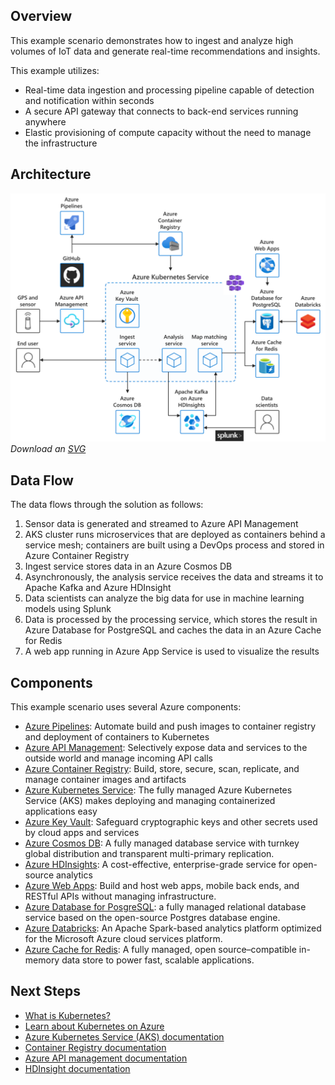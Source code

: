<!--cSpell:ignore HDInsights -->



## Overview

This example scenario demonstrates how to ingest and analyze high volumes  of IoT data and generate real-time recommendations and insights.

This example utilizes:

- Real-time data ingestion and processing pipeline capable of detection and notification within seconds
- A secure API gateway that connects to back-end services running anywhere
- Elastic provisioning of compute capacity without the need to manage the infrastructure

## Architecture

![Architecture Diagram](../media/aks-iot-data-streaming.png)
*Download an [SVG](../media/aks-iot-data-streaming.svg)*

## Data Flow

The data flows through the solution as follows:

1. Sensor data is generated and streamed to Azure API Management
2. AKS cluster runs microservices that are deployed as containers behind a service mesh; containers are built using a DevOps process and stored in Azure Container Registry
3. Ingest service stores data in an Azure Cosmos DB
4. Asynchronously, the analysis service receives the data and streams it to Apache Kafka and Azure HDInsight
5. Data scientists can analyze the big data for use in machine learning models using Splunk
6. Data is processed by the processing service, which stores the result in Azure Database for PostgreSQL and caches the data in an Azure Cache for Redis
7. A web app running in Azure App Service is used to visualize the results

## Components

This example scenario uses several Azure components:

- [Azure Pipelines](https://azure.microsoft.com/services/devops/pipelines/): Automate build and push images to container registry and deployment of containers to Kubernetes
- [Azure API Management](https://azure.microsoft.com/services/api-management/): Selectively expose data and services to the outside world and manage incoming API calls
- [Azure Container Registry](https://azure.microsoft.com/services/container-registry/): Build, store, secure, scan, replicate, and manage container images and artifacts
- [Azure Kubernetes Service](https://azure.microsoft.com/services/kubernetes-service/): The fully managed Azure Kubernetes Service (AKS) makes deploying and managing containerized applications easy
- [Azure Key Vault](https://azure.microsoft.com/services/key-vault/): Safeguard cryptographic keys and other secrets used by cloud apps and services
- [Azure Cosmos DB](https://azure.microsoft.com/services/cosmos-db/): A fully managed database service with turnkey global distribution and transparent multi-primary replication.
- [Azure HDInsights](https://azure.microsoft.com/services/hdinsight/): A cost-effective, enterprise-grade service for open-source analytics
- [Azure Web Apps](https://azure.microsoft.com/services/app-service/web/): Build and host web apps, mobile back ends, and RESTful APIs without managing infrastructure.
- [Azure Database for PosgreSQL](https://azure.microsoft.com/services/postgresql/): a fully managed relational database service based on the open-source Postgres database engine.
- [Azure Databricks](https://azure.microsoft.com/services/databricks/): An Apache Spark-based analytics platform optimized for the Microsoft Azure cloud services platform.
- [Azure Cache for Redis](https://azure.microsoft.com/services/cache/): A fully managed, open source–compatible in-memory data store to power fast, scalable applications.

## Next Steps

- [What is Kubernetes?](https://azure.microsoft.com/topic/what-is-kubernetes/)
- [Learn about Kubernetes on Azure](https://azure.microsoft.com/overview/kubernetes-on-azure/)
- [Azure Kubernetes Service (AKS) documentation](/azure/aks)
- [Container Registry documentation](/azure/container-registry)
- [Azure API management documentation](/azure/api-management/)
- [HDInsight documentation](/azure/hdinsight)
